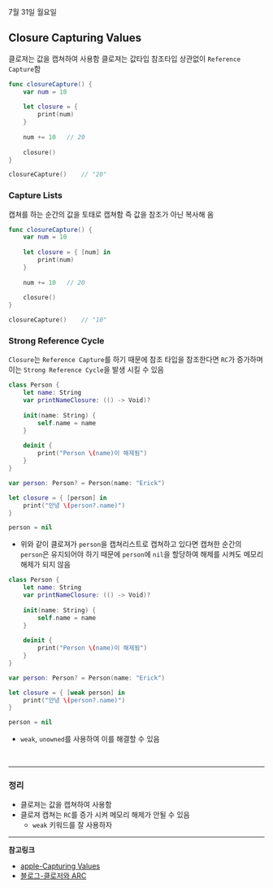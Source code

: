 7월 31일 월요일

## Closure Capturing Values
클로져는 값을 캡쳐하여 사용함
클로져는 값타입 참조타입 상관없이 `Reference Capture`함

```swift
func closureCapture() {
    var num = 10
    
    let closure = {
        print(num)
    }
    
    num += 10   // 20
    
    closure()
}

closureCapture()    // "20"
```

### Capture Lists
캡쳐를 하는 순간의 값을 토태로 캡쳐함
즉 값을 참조가 아닌 복사해 옴

```swift
func closureCapture() {
    var num = 10
    
    let closure = { [num] in
        print(num)
    }
    
    num += 10   // 20
    
    closure()
}

closureCapture()    // "10"
```

### Strong Reference Cycle
`Closure`는 `Reference Capture`를 하기 때문에 참조 타입을 참조한다면 `RC`가 증가하며 이는 `Strong Reference Cycle`을 발생 시킬 수 있음

```swift
class Person {
    let name: String
    var printNameClosure: (() -> Void)?
    
    init(name: String) {
        self.name = name
    }
    
    deinit {
        print("Person \(name)이 해제됨")
    }
}

var person: Person? = Person(name: "Erick")

let closure = { [person] in
    print("안녕 \(person?.name)")
}

person = nil
```
- 위와 같이 클로져가 `person`을 캡쳐리스트로 캡쳐하고 있다면 캡쳐한 순간의 `person`은 유지되어야 하기 때문에 `person`에 `nil`을 할당하여 해제를 시켜도 메모리 해제가 되지 않음

```swift
class Person {
    let name: String
    var printNameClosure: (() -> Void)?
    
    init(name: String) {
        self.name = name
    }
    
    deinit {
        print("Person \(name)이 해제됨")
    }
}

var person: Person? = Person(name: "Erick")

let closure = { [weak person] in
    print("안녕 \(person?.name)")
}

person = nil
```
- `weak`, `unowned`를 사용하여 이를 해결할 수 있음

</br>

---
### 정리
- 클로져는 값을 캡쳐하여 사용함
- 클로져 캡쳐는 `RC`를 증가 시켜 메모리 해제가 안될 수 있음
    - `weak` 키워드를 잘 사용하자

---
**참고링크**
- [apple-Capturing Values](https://docs.swift.org/swift-book/documentation/the-swift-programming-language/closures/#Capturing-Values)
- [블로그-클로저와 ARC](https://babbab2.tistory.com/83)
